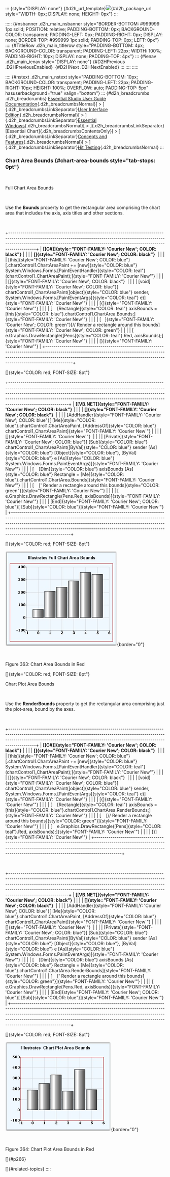::: {style="DISPLAY: none"}
[](ms-xhelp:///?Id=d2h_url_template){#d2h_url_template}![](!package_url!){#d2h_package_url style="WIDTH: 0px; DISPLAY: none; HEIGHT: 0px"}
:::

::::: {#nsbanner .d2h_main_nsbanner style="BORDER-BOTTOM: #999999 1px solid; POSITION: relative; PADDING-BOTTOM: 0px; BACKGROUND-COLOR: transparent; PADDING-LEFT: 0px; PADDING-RIGHT: 0px; DISPLAY: none; BORDER-TOP: #999999 1px solid; PADDING-TOP: 0px; LEFT: 0px"}
:::: {#TitleRow .d2h_main_titlerow style="PADDING-BOTTOM: 4px; BACKGROUND-COLOR: transparent; PADDING-LEFT: 22px; WIDTH: 100%; PADDING-RIGHT: 10px; DISPLAY: none; PADDING-TOP: 4px"}
::: {#ienav .d2h_main_ienav style="DISPLAY: none"}
[](ms-xhelp:///?Id=e4adfa79-c506-4693-a53c-3c1db8ce8a46){#D2HPrevious .D2HPreviousEnabled}  [](ms-xhelp:///?Id=f9b89118-6918-44f0-b20c-6f93ed6cf64c){#D2HNext .D2HNextEnabled}
:::
::::
:::::

:::: {#nstext .d2h_main_nstext style="PADDING-BOTTOM: 10px; BACKGROUND-COLOR: transparent; PADDING-LEFT: 22px; PADDING-RIGHT: 10px; HEIGHT: 100%; OVERFLOW: auto; PADDING-TOP: 5px" hasuserbackground="true" valign="bottom"}
::: {#d2h_breadcrumbs .d2h_breadcrumbs}
[Essential Studio User Guide Documentation](ms-xhelp:///?Id=12457748-09e3-4d74-a240-8e049cedf030){.d2h_breadcrumbsNormal}[ \> ]{.d2h_breadcrumbsLinkSeparator}[User Interface Edition](ms-xhelp:///?Id=c29296b7-531c-413b-a0ec-488ca1f7f669){.d2h_breadcrumbsNormal}[ \> ]{.d2h_breadcrumbsLinkSeparator}[Essential Windows](ms-xhelp:///?Id=e60759d8-47a4-4570-9d7a-16a68d63f2ea){.d2h_breadcrumbsNormal}[ \> ]{.d2h_breadcrumbsLinkSeparator}[Essential Chart]{.d2h_breadcrumbsContentsOnly}[ \> ]{.d2h_breadcrumbsLinkSeparator}[Concepts and Features](ms-xhelp:///?Id=71321e9c-336c-4c1c-a127-be9f135ad4bb){.d2h_breadcrumbsNormal}[ \> ]{.d2h_breadcrumbsLinkSeparator}[Hit Testing](ms-xhelp:///?Id=a2d68182-9008-46c2-83db-a4cbb9e9efd7){.d2h_breadcrumbsNormal}
:::

### Chart Area Bounds {#chart-area-bounds style="tab-stops: 0pt"}

 

Full Chart Area Bounds

 

Use the **Bounds** property to get the rectangular area comprising the chart area that includes the axis, axis titles and other sections.

 

+-------------------------------------------------------------------------------------------------------------------------------------------------------------------------------------------------------------------------------------------------------+
| **[\[C#\]]{style="FONT-FAMILY: 'Courier New'; COLOR: black"}**                                                                                                                                                                                        |
|                                                                                                                                                                                                                                                       |
| **[]{style="FONT-FAMILY: 'Courier New'; COLOR: black"}**                                                                                                                                                                                              |
|                                                                                                                                                                                                                                                       |
| [this]{style="FONT-FAMILY: 'Courier New'; COLOR: blue"}[.chartControl1.ChartAreaPaint += [new]{style="COLOR: blue"} System.Windows.Forms.[PaintEventHandler]{style="COLOR: teal"}(chartControl1_ChartAreaPaint);]{style="FONT-FAMILY: 'Courier New'"} |
|                                                                                                                                                                                                                                                       |
| []{style="FONT-FAMILY: 'Courier New'; COLOR: black"}                                                                                                                                                                                                  |
|                                                                                                                                                                                                                                                       |
| [void]{style="FONT-FAMILY: 'Courier New'; COLOR: blue"}[ chartControl1_ChartAreaPaint([object]{style="COLOR: blue"} sender, System.Windows.Forms.[PaintEventArgs]{style="COLOR: teal"} e)]{style="FONT-FAMILY: 'Courier New'"}                        |
|                                                                                                                                                                                                                                                       |
| [{]{style="FONT-FAMILY: 'Courier New'"}                                                                                                                                                                                                               |
|                                                                                                                                                                                                                                                       |
| [    [Rectangle]{style="COLOR: teal"} axisBounds = [this]{style="COLOR: blue"}.chartControl1.ChartArea.Bounds;]{style="FONT-FAMILY: 'Courier New'"}                                                                                                   |
|                                                                                                                                                                                                                                                       |
| [   ]{style="FONT-FAMILY: 'Courier New'; COLOR: green"}[// Render a rectangle around this bounds]{style="FONT-FAMILY: 'Courier New'; COLOR: green"}                                                                                                   |
|                                                                                                                                                                                                                                                       |
| [    e.Graphics.DrawRectangle([Pens]{style="COLOR: teal"}.Red, axisBounds);]{style="FONT-FAMILY: 'Courier New'"}                                                                                                                                      |
|                                                                                                                                                                                                                                                       |
| [}]{style="FONT-FAMILY: 'Courier New'"}                                                                                                                                                                                                               |
+-------------------------------------------------------------------------------------------------------------------------------------------------------------------------------------------------------------------------------------------------------+

[]{style="COLOR: red; FONT-SIZE: 8pt"} 

+-----------------------------------------------------------------------------------------------------------------------------------------------------------------------------------------------------------------------------------------------------------------------------------------------------------------------------------------------------+
| **[\[VB.NET\]]{style="FONT-FAMILY: 'Courier New'; COLOR: black"}**                                                                                                                                                                                                                                                                                  |
|                                                                                                                                                                                                                                                                                                                                                     |
| **[]{style="FONT-FAMILY: 'Courier New'; COLOR: black"}**                                                                                                                                                                                                                                                                                            |
|                                                                                                                                                                                                                                                                                                                                                     |
| [AddHandler]{style="FONT-FAMILY: 'Courier New'; COLOR: blue"}[ [Me]{style="COLOR: blue"}.chartControl1.ChartAreaPaint, [AddressOf]{style="COLOR: blue"} chartControl1_ChartAreaPaint]{style="FONT-FAMILY: 'Courier New'"}                                                                                                                           |
|                                                                                                                                                                                                                                                                                                                                                     |
| []{style="FONT-FAMILY: 'Courier New'"}                                                                                                                                                                                                                                                                                                              |
|                                                                                                                                                                                                                                                                                                                                                     |
| [Private]{style="FONT-FAMILY: 'Courier New'; COLOR: blue"}[ [Sub]{style="COLOR: blue"} chartControl1_ChartAreaPaint([ByVal]{style="COLOR: blue"} sender [As]{style="COLOR: blue"} [Object]{style="COLOR: blue"}, [ByVal]{style="COLOR: blue"} e [As]{style="COLOR: blue"} System.Windows.Forms.PaintEventArgs)]{style="FONT-FAMILY: 'Courier New'"} |
|                                                                                                                                                                                                                                                                                                                                                     |
| [    [Dim]{style="COLOR: blue"} axisBounds [As]{style="COLOR: blue"} Rectangle = [Me]{style="COLOR: blue"}.chartControl1.ChartArea.Bounds]{style="FONT-FAMILY: 'Courier New'"}                                                                                                                                                                      |
|                                                                                                                                                                                                                                                                                                                                                     |
| [    [\' Render a rectangle around this bounds]{style="COLOR: green"}]{style="FONT-FAMILY: 'Courier New'"}                                                                                                                                                                                                                                          |
|                                                                                                                                                                                                                                                                                                                                                     |
| [    e.Graphics.DrawRectangle(Pens.Red, axisBounds)]{style="FONT-FAMILY: 'Courier New'"}                                                                                                                                                                                                                                                            |
|                                                                                                                                                                                                                                                                                                                                                     |
| [End]{style="FONT-FAMILY: 'Courier New'; COLOR: blue"}[ [Sub]{style="COLOR: blue"}]{style="FONT-FAMILY: 'Courier New'"}                                                                                                                                                                                                                             |
+-----------------------------------------------------------------------------------------------------------------------------------------------------------------------------------------------------------------------------------------------------------------------------------------------------------------------------------------------------+

[]{style="COLOR: red; FONT-SIZE: 8pt"} 

![](ImagesExt/image84_389.jpg){border="0"}

 

Figure 363: Chart Area Bounds in Red

[]{style="COLOR: red; FONT-SIZE: 8pt"} 

Chart Plot Area Bounds

 

Use the **RenderBounds** property to get the rectangular area comprising just the plot-area, bound by the axes.

 

+-------------------------------------------------------------------------------------------------------------------------------------------------------------------------------------------------------------------------------------------------------+
| **[\[C#\]]{style="FONT-FAMILY: 'Courier New'; COLOR: black"}**                                                                                                                                                                                        |
|                                                                                                                                                                                                                                                       |
| **[]{style="FONT-FAMILY: 'Courier New'; COLOR: black"}**                                                                                                                                                                                              |
|                                                                                                                                                                                                                                                       |
| [this]{style="FONT-FAMILY: 'Courier New'; COLOR: blue"}[.chartControl1.ChartAreaPaint += [new]{style="COLOR: blue"} System.Windows.Forms.[PaintEventHandler]{style="COLOR: teal"}(chartControl1_ChartAreaPaint);]{style="FONT-FAMILY: 'Courier New'"} |
|                                                                                                                                                                                                                                                       |
| []{style="FONT-FAMILY: 'Courier New'; COLOR: black"}                                                                                                                                                                                                  |
|                                                                                                                                                                                                                                                       |
| [void]{style="FONT-FAMILY: 'Courier New'; COLOR: blue"}[ chartControl1_ChartAreaPaint([object]{style="COLOR: blue"} sender, System.Windows.Forms.[PaintEventArgs]{style="COLOR: teal"} e)]{style="FONT-FAMILY: 'Courier New'"}                        |
|                                                                                                                                                                                                                                                       |
| [{]{style="FONT-FAMILY: 'Courier New'"}                                                                                                                                                                                                               |
|                                                                                                                                                                                                                                                       |
| [    [Rectangle]{style="COLOR: teal"} axisBounds = [this]{style="COLOR: blue"}.chartControl1.ChartArea.RenderBounds;]{style="FONT-FAMILY: 'Courier New'"}                                                                                             |
|                                                                                                                                                                                                                                                       |
| [    [// Render a rectangle around this bounds]{style="COLOR: green"}]{style="FONT-FAMILY: 'Courier New'"}                                                                                                                                            |
|                                                                                                                                                                                                                                                       |
| [    e.Graphics.DrawRectangle([Pens]{style="COLOR: teal"}.Red, axisBounds);]{style="FONT-FAMILY: 'Courier New'"}                                                                                                                                      |
|                                                                                                                                                                                                                                                       |
| [}]{style="FONT-FAMILY: 'Courier New'"}                                                                                                                                                                                                               |
+-------------------------------------------------------------------------------------------------------------------------------------------------------------------------------------------------------------------------------------------------------+

 

+-----------------------------------------------------------------------------------------------------------------------------------------------------------------------------------------------------------------------------------------------------------------------------------------------------------------------------------------------------+
| **[\[VB.NET\]]{style="FONT-FAMILY: 'Courier New'; COLOR: black"}**                                                                                                                                                                                                                                                                                  |
|                                                                                                                                                                                                                                                                                                                                                     |
| **[]{style="FONT-FAMILY: 'Courier New'; COLOR: black"}**                                                                                                                                                                                                                                                                                            |
|                                                                                                                                                                                                                                                                                                                                                     |
| [AddHandler]{style="FONT-FAMILY: 'Courier New'; COLOR: blue"}[ [Me]{style="COLOR: blue"}.chartControl1.ChartAreaPaint, [AddressOf]{style="COLOR: blue"} chartControl1_ChartAreaPaint]{style="FONT-FAMILY: 'Courier New'"}                                                                                                                           |
|                                                                                                                                                                                                                                                                                                                                                     |
| []{style="FONT-FAMILY: 'Courier New'"}                                                                                                                                                                                                                                                                                                              |
|                                                                                                                                                                                                                                                                                                                                                     |
| [Private]{style="FONT-FAMILY: 'Courier New'; COLOR: blue"}[ [Sub]{style="COLOR: blue"} chartControl1_ChartAreaPaint([ByVal]{style="COLOR: blue"} sender [As]{style="COLOR: blue"} [Object]{style="COLOR: blue"}, [ByVal]{style="COLOR: blue"} e [As]{style="COLOR: blue"} System.Windows.Forms.PaintEventArgs)]{style="FONT-FAMILY: 'Courier New'"} |
|                                                                                                                                                                                                                                                                                                                                                     |
| [    [Dim]{style="COLOR: blue"} axisBounds [As]{style="COLOR: blue"} Rectangle = [Me]{style="COLOR: blue"}.chartControl1.ChartArea.RenderBounds]{style="FONT-FAMILY: 'Courier New'"}                                                                                                                                                                |
|                                                                                                                                                                                                                                                                                                                                                     |
| [    [\' Render a rectangle around this bounds]{style="COLOR: green"}]{style="FONT-FAMILY: 'Courier New'"}                                                                                                                                                                                                                                          |
|                                                                                                                                                                                                                                                                                                                                                     |
| [    e.Graphics.DrawRectangle(Pens.Red, axisBounds)]{style="FONT-FAMILY: 'Courier New'"}                                                                                                                                                                                                                                                            |
|                                                                                                                                                                                                                                                                                                                                                     |
| [End]{style="FONT-FAMILY: 'Courier New'; COLOR: blue"}[ [Sub]{style="COLOR: blue"}]{style="FONT-FAMILY: 'Courier New'"}                                                                                                                                                                                                                             |
+-----------------------------------------------------------------------------------------------------------------------------------------------------------------------------------------------------------------------------------------------------------------------------------------------------------------------------------------------------+

[]{style="COLOR: red; FONT-SIZE: 8pt"} 

![](ImagesExt/image84_390.jpg){border="0"}

 

Figure 364: Chart Plot Area Bounds in Red

[]{#p266} 

[]{#related-topics}
::::
